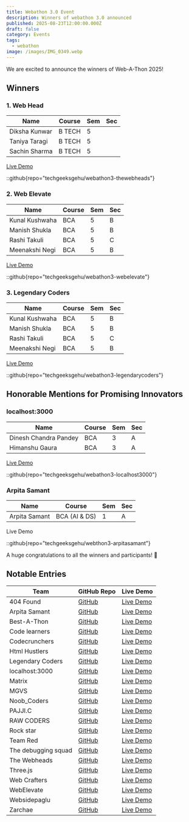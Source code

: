 ```yaml
---
title: Webathon 3.0 Event
description: Winners of webathon 3.0 announced
published: 2025-08-23T12:00:00.000Z
draft: false
category: Events
tags:
  - webathon
image: /images/IMG_0349.webp
---
```

We are excited to announce the winners of Web-A-Thon 2025!

## Winners

### 1\. Web Head

| Name | Course | Sem | Sec |
| --- | --- | --- | --- |
| Diksha Kunwar | B TECH | 5   |     |
| Taniya Taragi | B TECH | 5   |     |
| Sachin Sharma | B TECH | 5   |     |

[Live Demo](https://techgeeksgehu.github.io/webathon3-thewebheads/)

::github{repo="techgeeksgehu/webathon3-thewebheads"}

### 2\. Web Elevate

| Name | Course | Sem | Sec |
| --- | --- | --- | --- |
| Kunal Kushwaha | BCA | 5   | B   |
| Manish Shukla | BCA | 5   | B   |
| Rashi Takuli | BCA | 5   | C   |
| Meenakshi Negi | BCA | 5   | B   |

[Live Demo](https://techgeeksgehu.github.io/webathon3-webelevate/landing.html)

::github{repo="techgeeksgehu/webathon3-webelevate"}

### 3\. Legendary Coders

| Name | Course | Sem | Sec |
| --- | --- | --- | --- |
| Kunal Kushwaha | BCA | 5   | B   |
| Manish Shukla | BCA | 5   | B   |
| Rashi Takuli | BCA | 5   | C   |
| Meenakshi Negi | BCA | 5   | B   |

[Live Demo](https://webathon3-legendarycoders.vercel.app/)

::github{repo="techgeeksgehu/webathon3-legendarycoders"}

## Honorable Mentions for Promising Innovators

### localhost:3000

| Name | Course | Sem | Sec |
| --- | --- | --- | --- |
| Dinesh Chandra Pandey | BCA | 3   | A   |
| Himanshu Gaura | BCA | 3   | A   |

[Live Demo](https://webathon3-localhost3000.vercel.app/)

::github{repo="techgeeksgehu/webathon3-localhost3000"}

### Arpita Samant

| Name | Course | Sem | Sec |
| --- | --- | --- | --- |
| Arpita Samant | BCA (AI & DS) | 1   | A   |

Live Demo

::github{repo="techgeeksgehu/webthon3-arpitasamant"}

A huge congratulations to all the winners and participants! 🙌

## Notable Entries

| Team | GitHub Repo | Live Demo |
| --- | --- | --- |
| 404 Found | [GitHub](https://github.com/techgeeksgehu/webathon3-404found) | [Live Demo](https://saurav-s-mehta-07.github.io/Webathon3/) |
| Arpita Samant | [GitHub](https://github.com/techgeeksgehu/webathon3-arpitasamant) | [Live Demo](https://magnificent-sorbet-0eb7dd.netlify.app/) |
| Best-A-Thon | [GitHub](https://github.com/techgeeksgehu/webathon3-bestathon) | [Live Demo](https://timely-tarsier-ab03ac.netlify.app/) |
| Code learners | [GitHub](https://github.com/techgeeksgehu/webathon3-codelearners) | [Live Demo](https://shatakshi117.github.io/code-learners/) |
| Codecrunchers | [GitHub](https://github.com/techgeeksgehu/webathon3-codecrunchers) | [Live Demo](https://webthon3-o.vercel.app/) |
| Html Hustlers | [GitHub](https://github.com/techgeeksgehu/webathon3-htmlhustlers) | [Live Demo](https://bhanu-pathak.github.io/webathon_3.0/) |
| Legendary Coders | [GitHub](https://github.com/techgeeksgehu/webathon3-legendarycoders) | [Live Demo](https://tech-greeks.vercel.app/) |
| localhost:3000 | [GitHub](https://github.com/techgeeksgehu/webathon3-localhost3000) | [Live Demo](https://webathon-one.vercel.app/) |
| Matrix | [GitHub](https://github.com/techgeeksgehu/webathon3-matrix) | [Live Demo](https://lokesh9751.github.io/lokesh_web/) |
| MGVS | [GitHub](https://github.com/techgeeksgehu/webathon3-mgvs) | [Live Demo](https://dynamic-cajeta-3c2aa3.netlify.app/) |
| Noob\_Coders | [GitHub](https://github.com/techgeeksgehu/webathon3-noobcoders) | [Live Demo](https://harshit-kumar-07.github.io/Noob_Coders-project/) |
| PAJJI.C | [GitHub](https://github.com/techgeeksgehu/webathon3-pajjic) | [Live Demo](https://website-for-tech-fest.vercel.app/) |
| RAW CODERS | [GitHub](https://github.com/techgeeksgehu/webathon3-rawcoders) | [Live Demo](https://stellular-souffle-7d11e8.netlify.app/) |
| Rock star | [GitHub](https://github.com/techgeeksgehu/webathon3-rockstar) | [Live Demo](https://deepanshu123-gtm.github.io/rock-star/#gallery) |
| Team Red | [GitHub](https://github.com/techgeeksgehu/webathon3-teamred) | [Live Demo](https://kartik602.github.io/tech-fest/) |
| The debugging squad | [GitHub](https://github.com/techgeeksgehu/webathon3-thedebuggingsquad) | [Live Demo](https://vocal-mandazi-928150.netlify.app/) |
| The Webheads | [GitHub](https://github.com/techgeeksgehu/webathon3-thewebheads) | [Live Demo](https://dikshakunwar.github.io/webath/) |
| Three.js | [GitHub](https://github.com/techgeeksgehu/webathon3-threejs) | [Live Demo](https://webathon-dun.vercel.app/) |
| Web Crafters | [GitHub](https://github.com/techgeeksgehu/webathon3-webcrafters) | [Live Demo](https://neerajsingh-01.github.io/Web-crafters/) |
| WebElevate | [GitHub](https://github.com/techgeeksgehu/webathon3-webelevate) | [Live Demo](https://web-a-thon-3-0-delta.vercel.app/) |
| Websidepaglu | [GitHub](https://github.com/techgeeksgehu/webathon3-websidepaglu) | [Live Demo](https://tanujasharma000.github.io/weblearners/) |
| Zarchae | [GitHub](https://github.com/techgeeksgehu/webathon3-zarchae) | [Live Demo](https://hackathon1-cyan.vercel.app/) |